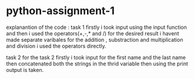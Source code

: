 # python-assignment-1

explanantion of the code : 
task 1 
firstly i took input using the input function and then i used the operators(+,-,* and /) for the desired result 
i havent made separate varibales for the addition , substraction and multiplication and division i used the operators directly. 

task 2 
for the task 2 firstly i took input for the first name and the last name then concatenated both the strings in the thrid variable 
then using the print output is taken.
